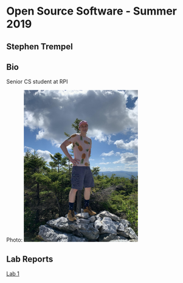 # Open Source Software - Summer 2019
## Stephen Trempel

## Bio
Senior CS student at RPI

Photo:
<img src="stephen.jpg" alt="Stephen" width="300" height="400"/>

## Lab Reports
[Lab 1](labs/lab-01/report.md)
